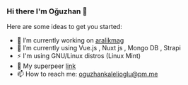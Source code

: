 ### Hi there I'm Oğuzhan 👋

<!--
**OguzhanKalelioglu/OguzhanKalelioglu** is a ✨ _special_ ✨ repository because its `README.md` (this file) appears on your GitHub profile.
-->

Here are some ideas to get you started:

- 🔭 I’m currently working on [aralikmag](https://www.aralikmag.com)
- 🌱 I’m currently using Vue.js , Nuxt js , Mongo DB , Strapi
- ⚡ I'm using GNU/Linux distros (Linux Mint)
- 🤙 My superpeer [link](https://superpeer.com/oguzhankalelioglu)
- 📫 How to reach me: oguzhankalelioglu@pm.me

